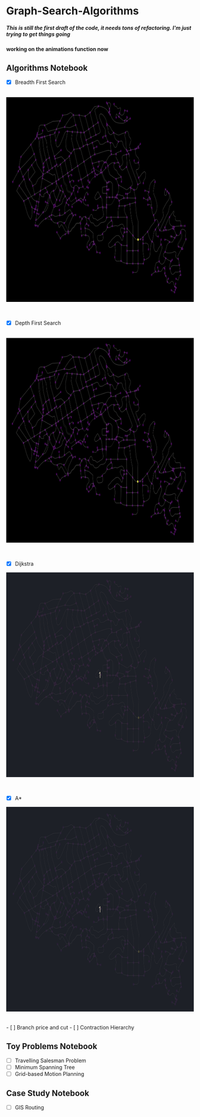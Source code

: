# Graph-Search-Algorithms

##### This is still the first draft of the code, it needs tons of refactoring. I'm just trying to get things going

#### working on the animations function now

## Algorithms Notebook

- [x] Breadth First Search</br></br>
<p align="center">
<img src="./breadth.gif" width="750" height="550">
</p>
</br>

- [x] Depth First Search</br></br>
<p align="center">
<img src="./depth.gif" width="750" height="550">
</p>
</br>

- [x] Dijkstra
<p align="center">
<img src="./dijkstra.gif" width="750" height="550">
</p>
</br>

- [x] A*
<p align="center">
<img src="./astar.gif" width="750" height="550">
</p>
</br>
- [ ] Branch price and cut
- [ ] Contraction Hierarchy

## Toy Problems Notebook

- [ ] Travelling Salesman Problem
- [ ] Minimum Spanning Tree
- [ ] Grid-based Motion Planning

## Case Study Notebook

- [ ] GIS Routing
